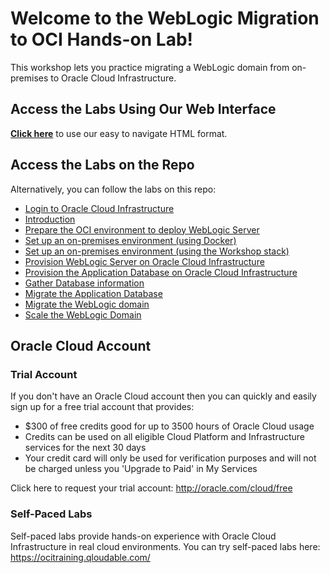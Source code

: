 # Welcome to the WebLogic Migration to OCI Hands-on Lab!
This workshop lets you practice migrating a WebLogic domain from on-premises to Oracle Cloud Infrastructure.

## Access the Labs Using Our Web Interface
**[Click here](https://oracle-livelabs.github.io/weblogic/weblogic-to-oci/workshops/weblogic-on-oci-mp/freetier)** to use our easy to navigate HTML format.

## Access the Labs on the Repo
Alternatively, you can follow the labs on this repo:
- [Login to Oracle Cloud Infrastructure](https://github.com/oracle-livelabs/common/blob/main/labs/cloud-login/cloud-login.md)
- [Introduction](./intro/intro.md)
- [Prepare the OCI environment to deploy WebLogic Server](./prepare/prepare.md)
- [Set up an on-premises environment (using Docker)](./on-prems-env-docker/on-prems-env-docker.md)
- [Set up an on-premises environment (using the Workshop stack)](./on-prems-env-mp/on-prems-env-mp.md)
- [Provision WebLogic Server on Oracle Cloud Infrastructure](./provision-wls/provision-wls.md)
- [Provision the Application Database on Oracle Cloud Infrastructure](./provision-app-db/provision-app-db.md)
- [Gather Database information](./gather-db-info/gather-db-info.md)
- [Migrate the Application Database](./migrate-app-db-datapump/migrate-app-db-datapump.md)
- [Migrate the WebLogic domain](./migrate-wls-wdt/migrate-wls-wdt.md)
- [Scale the WebLogic Domain](./scale-wls/scale-wls.md)

## Oracle Cloud Account

### Trial Account
If you don't have an Oracle Cloud account then you can quickly and easily sign up for a free trial account that provides:
- $300 of free credits good for up to 3500 hours of Oracle Cloud usage
- Credits can be used on all eligible Cloud Platform and Infrastructure services for the next 30 days
- Your credit card will only be used for verification purposes and will not be charged unless you 'Upgrade to Paid' in My Services

Click here to request your trial account: http://oracle.com/cloud/free

### Self-Paced Labs
Self-paced labs provide hands-on experience with Oracle Cloud Infrastructure in real cloud environments. You can try self-paced labs here: https://ocitraining.qloudable.com/

